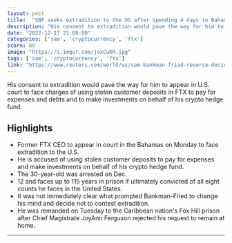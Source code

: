 ```yaml
---
layout: post
title:  "SBF seeks extradition to the US after spending 4 days in Bahamas jail"
description: "His consent to extradition would pave the way for him to appear in U.S. court to face charges of using stolen customer deposits in FTX to pay for expenses and debts and to make investments on behalf of his crypto hedge fund."
date: "2022-12-17 21:08:00"
categories: ['sam', 'cryptocurrency', 'ftx']
score: 60
image: "https://i.imgur.com/joxCuKR.jpg"
tags: ['sam', 'cryptocurrency', 'ftx']
link: "https://www.reuters.com/world/us/sam-bankman-fried-reverse-decision-contesting-extradition-source-2022-12-17/"
---
```


His consent to extradition would pave the way for him to appear in U.S. court to face charges of using stolen customer deposits in FTX to pay for expenses and debts and to make investments on behalf of his crypto hedge fund.

## Highlights

- Former FTX CEO to appear in court in the Bahamas on Monday to face extradition to the U.S.
- He is accused of using stolen customer deposits to pay for expenses and make investments on behalf of his crypto hedge fund.
- The 30-year-old was arrested on Dec.
- 12 and faces up to 115 years in prison if ultimately convicted of all eight counts he faces in the United States.
- It was not immediately clear what prompted Bankman-Fried to change his mind and decide not to contest extradition.
- He was remanded on Tuesday to the Caribbean nation's Fox Hill prison after Chief Magistrate JoyAnn Ferguson rejected his request to remain at home.

---
